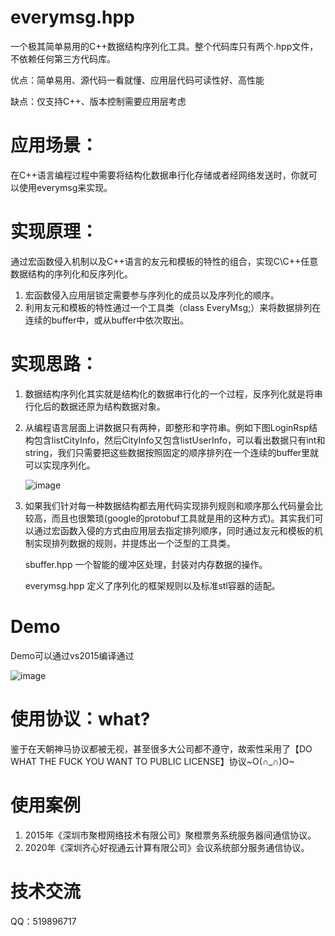 # everymsg.hpp
一个极其简单易用的C++数据结构序列化工具。整个代码库只有两个.hpp文件，不依赖任何第三方代码库。

优点：简单易用、源代码一看就懂、应用层代码可读性好、高性能

缺点：仅支持C++、版本控制需要应用层考虑


# 应用场景：
在C++语言编程过程中需要将结构化数据串行化存储或者经网络发送时，你就可以使用everymsg来实现。


# 实现原理：
通过宏函数侵入机制以及C++语言的友元和模板的特性的组合，实现C\C++任意数据结构的序列化和反序列化。
1. 宏函数侵入应用层锁定需要参与序列化的成员以及序列化的顺序。
2. 利用友元和模板的特性通过一个工具类（class EveryMsg;）来将数据排列在连续的buffer中，或从buffer中依次取出。


# 实现思路：
1. 数据结构序列化其实就是结构化的数据串行化的一个过程，反序列化就是将串行化后的数据还原为结构数据对象。
2. 从编程语言层面上讲数据只有两种，即整形和字符串。例如下图LoginRsp结构包含listCityInfo，然后CityInfo又包含listUserInfo，可以看出数据只有int和string，我们只需要把这些数据按照固定的顺序排列在一个连续的buffer里就可以实现序列化。

   ![image](https://user-images.githubusercontent.com/84183800/127149514-e73d3156-245d-4e9e-af11-dee455ecad1e.png)
   
3. 如果我们针对每一种数据结构都去用代码实现排列规则和顺序那么代码量会比较高，而且也很繁琐(google的protobuf工具就是用的这种方式)。其实我们可以通过宏函数入侵的方式由应用层去指定排列顺序，同时通过友元和模板的机制实现排列数据的规则，并提炼出一个泛型的工具类。
   
   sbuffer.hpp 一个智能的缓冲区处理，封装对内存数据的操作。
   
   everymsg.hpp 定义了序列化的框架规则以及标准stl容器的适配。
   
# Demo
  Demo可以通过vs2015编译通过
  
  ![image](https://user-images.githubusercontent.com/84183800/127163222-abcec2e6-4674-471f-9b72-76ad7bd9fb0b.png)
  
  
# 使用协议：what?
  鉴于在天朝神马协议都被无视，甚至很多大公司都不遵守，故索性采用了【DO WHAT THE FUCK YOU WANT TO PUBLIC LICENSE】协议~O(∩_∩)O~
  
  
# 使用案例
1. 2015年《深圳市聚橙网络技术有限公司》聚橙票务系统服务器间通信协议。
2. 2020年《深圳齐心好视通云计算有限公司》会议系统部分服务通信协议。

# 技术交流
  QQ：519896717
  
